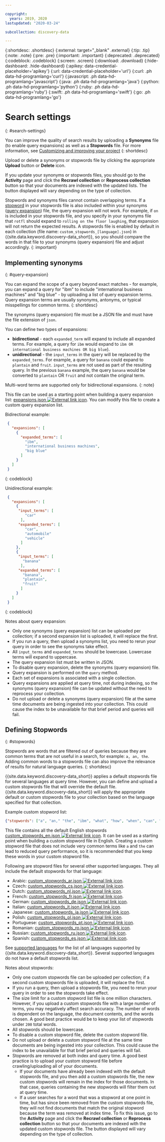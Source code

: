 ```yaml
---

copyright:
  years: 2019, 2020
lastupdated: "2020-03-24"

subcollection: discovery-data

---
```


{:shortdesc: .shortdesc}
{:external: target="_blank" .external}
{:tip: .tip}
{:note: .note}
{:pre: .pre}
{:important: .important}
{:deprecated: .deprecated}
{:codeblock: .codeblock}
{:screen: .screen}
{:download: .download}
{:hide-dashboard: .hide-dashboard}
{:apikey: data-credential-placeholder='apikey'} 
{:url: data-credential-placeholder='url'}
{:curl: .ph data-hd-programlang='curl'}
{:javascript: .ph data-hd-programlang='javascript'}
{:java: .ph data-hd-programlang='java'}
{:python: .ph data-hd-programlang='python'}
{:ruby: .ph data-hd-programlang='ruby'}
{:swift: .ph data-hd-programlang='swift'}
{:go: .ph data-hd-programlang='go'}


# Search settings
{: #search-settings}

<!-- c/s help for *Search settings* page. Do not delete. -->

You can improve the quality of search results by uploading a **Synonyms** file (to enable query expansions) as well as a **Stopwords** file. For more information, see [Customizing and improving your project](/docs/discovery-data?topic=discovery-data-improve)
{: shortdesc}
 
Upload or delete a synonyms or stopwords file by clicking the appropriate **Upload** button or **Delete** icon.

If you update your synonyms or stopwords files, you should go to the **Activity** page and click the **Recrawl collection** or **Reprocess collection** button so that your documents are indexed with the updated lists. The button displayed will vary depending on the type of collection.

Stopwords and synonyms files cannot contain overlapping terms. If a [stopword](/docs/discovery-data?topic=discovery-data-search-settings#stopwords) in your stopwords file is also included within your synonyms ([query expansion](/docs/discovery-data?topic=discovery-data-search-settings#query-expansion)) file, the query expansion will not work. For example, if `on` is included in your stopwords file, and you specify in your synonyms file that `rotfl` should expand to `rolling on the floor laughing`, that expansion will not return the expected results. A stopwords file is enabled by default in each collection (file name: `custom_stopwords_[language].json`) in {{site.data.keyword.discovery-data_short}}, so you should compare the words in that file to your synonyms (query expansion) file and adjust accordingly. 
{: important}

## Implementing synonyms
{: #query-expansion}

You can expand the scope of a query beyond exact matches - for example, you can expand a query for "ibm" to include "international business machines" and "big blue" - by uploading a list of query expansion terms. Query expansion terms are usually synonyms, antonyms, or typical misspellings for common terms.
{: shortdesc}

The synonyms (query expansion) file must be a JSON file and must have the file extension of `json`.

You can define two types of expansions:
-  **bidirectional** - each `expanded_term` will expand to include all expanded terms. For example, a query for `ibm` would expand to `ibm OR international business machines OR big blue`). 
-  **unidirectional** - the `input_terms` in the query will be replaced by the `expanded_terms`. For example, a query for `banana` could expand to `plantain` and `fruit`. `input_terms` are not used as part of the resulting query. In the previous `banana` example, the query `banana` would be converted to `plantain` OR `fruit` and not contain the original term.

Multi-word terms are supported only for bidirectional expansions.
{: note}

This file can be used as a starting point when building a query expansion list:
<a target="_blank" href="https://watson-developer-cloud.github.io/doc-tutorial-downloads/discovery/expansions.json" download>expansions.json <img src="../../icons/launch-glyph.svg" alt="External link icon" title="External link icon"></a>. You can modify this file to create a custom query expansion list.

Bidirectional example:
```JSON
 {
   "expansions": [
     {
       "expanded_terms": [
         "ibm",
         "international business machines",
         "big blue"
       ]
     }
   ]
 }
```
{: codeblock}

Unidirectional example:
```JSON
 {
   "expansions": [
     {
      "input_terms": [
         "car"
       ],
      "expanded_terms": [
         "car",
         "automobile"
         "vehicle"
       ]
     },
     {
      "input_terms": [
        "banana"
       ],
      "expanded_terms": [
        "banana",
        "plantain",
        "fruit"
       ]
     }
   ]
 }
```
{: codeblock}

Notes about query expansion:

-  Only one synonyms (query expansion) list can be uploaded per collection; if a second expansion list is uploaded, it will replace the first.
-  If you run a query, then upload a synonyms list, you need to rerun your query in order to see the synonyms take effect.
-  All `input_terms` and `expanded_terms` should be lowercase. Lowercase terms will expand to uppercase.
-  The query expansion list must be written in JSON.
-  To disable query expansion, delete the synonyms (query expansion) file.
-  Query expansion is performed on the `query` method.
-  Each set of expansions is associated with a single collection. 
-  Query expansions are applied at query time, not during indexing, so the synonyms (query expansion) file can be updated without the need to reprocess your collection.
-  Do not upload or delete a synonyms (query expansion) file at the same time documents are being ingested into your collection. This could cause the index to be unavailable for that brief period and queries will fail.

## Defining Stopwords
{: #stopwords}

Stopwords are words that are filtered out of queries because they are common terms that are not useful in a search, for example: `a, an, the`. Adding common words to a stopwords file can also improve the relevance of results for natural language queries.
{: shortdesc}

 {{site.data.keyword.discovery-data_short}} applies a default stopwords file for several languages at query time. However, you can define and upload a custom stopwords file that will override the default file. {{site.data.keyword.discovery-data_short}} will apply the appropriate default or custom stopwords file to your collection based on the language specified for that collection. 

Example custom stopword list:

```JSON
{"stopwords": ["a", "an," "the", "ibm", "what", "how", "when", "can", "should", ...]}
```

This file contains all the default English stopwords <a target="_blank" href="https://github.com/watson-developer-cloud/doc-tutorial-downloads/tree/master/discovery-data/custom_stopwords_en.json" download>custom_stopwords_en.json <img src="../../icons/launch-glyph.svg" alt="External link icon" title="External link icon"></a>. It can be used as a starting point when building a custom stopword file in English. Creating a custom stopword file that does not include very common terms like `a` and `the` can lead to reduced query performance, so it is recommended that you keep these words in your custom stopword file. 

Following are stopword files for several other supported languages. They all include the default stopwords for that language:

-  Arabic: <a target="_blank" href="https://github.com/watson-developer-cloud/doc-tutorial-downloads/tree/master/discovery-data/custom_stopwords_ar.json" download>custom_stopwords_ar.json <img src="../../icons/launch-glyph.svg" alt="External link icon" title="External link icon"></a>. 
-  Czech: <a target="_blank" href="https://github.com/watson-developer-cloud/doc-tutorial-downloads/tree/master/discovery-data/custom_stopwords_cs.json" download>custom_stopwords_cs.json <img src="../../icons/launch-glyph.svg" alt="External link icon" title="External link icon"></a>.
-  Dutch: <a target="_blank" href="https://github.com/watson-developer-cloud/doc-tutorial-downloads/tree/master/discovery-data/custom_stopwords_nl.json" download>custom_stopwords_nl.json <img src="../../icons/launch-glyph.svg" alt="External link icon" title="External link icon"></a>.
-  French: <a target="_blank" href="https://github.com/watson-developer-cloud/doc-tutorial-downloads/tree/master/discovery-data/custom_stopwords_fr.json" download>custom_stopwords_fr.json <img src="../../icons/launch-glyph.svg" alt="External link icon" title="External link icon"></a>.
-  German: <a target="_blank" href="https://github.com/watson-developer-cloud/doc-tutorial-downloads/tree/master/discovery-data/custom_stopwords_de.json" download>custom_stopwords_de.json <img src="../../icons/launch-glyph.svg" alt="External link icon" title="External link icon"></a>. 
-  Italian: <a target="_blank" href="https://github.com/watson-developer-cloud/doc-tutorial-downloads/tree/master/discovery-data/custom_stopwords_it.json" download>custom_stopwords_it.json <img src="../../icons/launch-glyph.svg" alt="External link icon" title="External link icon"></a>.
-  Japanese: <a target="_blank" href="https://github.com/watson-developer-cloud/doc-tutorial-downloads/tree/master/discovery-data/custom_stopwords_ja.json" download>custom_stopwords_ja.json <img src="../../icons/launch-glyph.svg" alt="External link icon" title="External link icon"></a>.
-  Polish: <a target="_blank" href="https://github.com/watson-developer-cloud/doc-tutorial-downloads/tree/master/discovery-data/custom_stopwords_pl.json" download>custom_stopwords_pl.json <img src="../../icons/launch-glyph.svg" alt="External link icon" title="External link icon"></a>.
-  Portuguese: <a target="_blank" href="https://github.com/watson-developer-cloud/doc-tutorial-downloads/tree/master/discovery-data/custom_stopwords_pt.json" download>custom_stopwords_pt.json <img src="../../icons/launch-glyph.svg" alt="External link icon" title="External link icon"></a>. 
-  Romanian: <a target="_blank" href="https://github.com/watson-developer-cloud/doc-tutorial-downloads/tree/master/discovery-data/custom_stopwords_ro.json" download>custom_stopwords_ro.json <img src="../../icons/launch-glyph.svg" alt="External link icon" title="External link icon"></a>.
-  Russian: <a target="_blank" href="https://github.com/watson-developer-cloud/doc-tutorial-downloads/tree/master/discovery-data/custom_stopwords_ru.json" download>custom_stopwords_ru.json <img src="../../icons/launch-glyph.svg" alt="External link icon" title="External link icon"></a>.
-  Spanish: <a target="_blank" href="https://github.com/watson-developer-cloud/doc-tutorial-downloads/tree/master/discovery-data/custom_stopwords_es.json" download>custom_stopwords_es.json <img src="../../icons/launch-glyph.svg" alt="External link icon" title="External link icon"></a>. 

See [supported languages](/docs/discovery-data?topic=discovery-data-language-support) for the list of all languages supported by {{site.data.keyword.discovery-data_short}}. Several supported languages do not have a default stopwords list.

Notes about stopwords:

-  Only one custom stopwords file can be uploaded per collection; if a second custom stopwords file is uploaded, it will replace the first.
-  If you run a query, then upload a stopwords file, you need to rerun your query in order to see the stopwords take effect.
-  The size limit for a custom stopword list file is one million characters. However, if you upload a custom stopwords file with a large number of terms, you may negatively affect search accuracy. The number of words is dependent on the language, the document contents, and the words chosen. A good best practice would be to keep your list of stopwords under `200` total words. 
-  All stopwords should be lowercase. 
-  To disable a custom stopword file, delete the custom stopword file.
-  Do not upload or delete a custom stopword file at the same time documents are being ingested into your collection. This could cause the index to be unavailable for that brief period and queries will fail.
-  Stopwords are removed at both index and query time. A good best practice is to upload your custom stopword file before crawling/uploading all of your documents.
   - If your documents have already been indexed with the default stopwords file, and you then add a custom stopwords file, the new custom stopwords will remain in the index for those documents. In that case, queries containing the new stopwords will filter them out at query time.
   - If a user searches for a word that was a stopword at one point in time, but has since been removed from the custom stopwords file, they will not find documents that match the original stopword because the term was removed at index time. To fix this issue, go to the **Activity** page and click the **Recrawl collection** or **Reprocess collection** button so that your documents are indexed with the updated custom stopwords file. The button displayed will vary depending on the type of collection.
